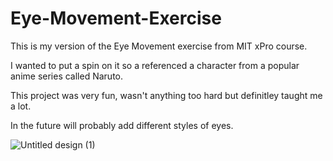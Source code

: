 # Eye-Movement-Exercise

This is my version of the Eye Movement exercise from MIT xPro course. 

I wanted to put a spin on it so a referenced a character from a popular anime series called Naruto.

This project was very fun, wasn't anything too hard but definitley taught me a lot.

In the future will probably add different styles of eyes.


![Untitled design (1)](https://github.com/user-attachments/assets/0e9ebf90-36dc-422c-aa26-183821ce6f3a)
